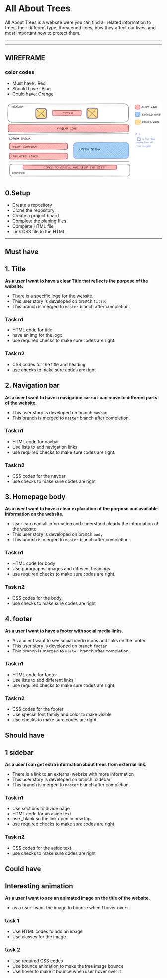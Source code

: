 # All About Trees

All About Trees is a website were you can find all related information to trees,
their different type, threatened trees, how they affect our lives, and most
important how to protect them.

---

<!-- ## User Story Dependencies

[Story Dependency Diagram](https://excalidraw.com/)
-->

---

## WIREFRAME

### color codes

- Must have : Red
- Should have : Blue
- Could have: Orange

![Wireframe](../public/wireframe.png)

## 0.Setup

- Create a repository
- Clone the repository
- Create a project board
- Complete the planing files
- Complete HTML file
- Link CSS file to the HTML

---

## Must have

## 1. Title

**As a user I want to have a clear Title that reflects the purpose of the
website.**

- There is a specific logo for the website.
- This user story is developed on branch `title`.
- This branch is merged to `master` branch after completion.

### Task n1

- HTML code for title
- have an img for the logo
- use required checks to make sure codes are right.

### Task n2

- CSS codes for the title and heading
- use checks to make sure codes are right

## 2. Navigation bar

**As a user I want to have a navigation bar so I can move to different parts of
the website.**

- This user story is developed on branch `navbar`
- This branch is merged to `master` branch after completion.

### Task n1

- HTML code for navbar
- Use lists to add navigation links
- use required checks to make sure codes are right.

### Task n2

- CSS codes for the navbar
- use checks to make sure codes are right

## 3. Homepage body

**As a user I want to have a clear explanation of the purpose and available
information on the website.**

- User can read all information and understand clearly the information of the
  website
- This user story is developed on branch `body`
- This branch is merged to `master` branch after completion.

### Task n1

- HTML code for body
- Use paragraphs, images and different headings.
- use required checks to make sure codes are right.

### Task n2

- CSS codes for the body.
- use checks to make sure codes are right

## 4. footer

**As a user I want to have a footer with social media links.**

- As a user I want to see social media icons and links on the footer.
- This user story is developed on branch `footer`
- This branch is merged to `master` branch after completion.

### Task n1

- HTML code for footer
- Use lists to add different links
- use required checks to make sure codes are right.

### Task n2

- CSS codes for the footer
- Use special font family and color to make visible
- Use checks to make sure codes are right

## Should have

## 1 sidebar

**As a user I can get extra information about trees from external link.**

- There is a link to an external website with more information
- This user story is developed on branch `sidebar’
- This branch is merged to `master` branch after completion.

### Task n1

- Use sections to divide page
- HTML code for an aside text
- use \_blank so the link open in new tap.
- use required checks to make sure codes are right.

### Task n2

- CSS codes for the aside text
- use checks to make sure codes are right

## Could have

## Interesting animation

**As a user I want to see an animated image on the title of the website.**

- as a user I want the image to bounce when I hover over it

### task 1

- Use HTML codes to add an image
- Use classes for the image

### task 2

- Use required CSS codes
- Use bounce animation to make the tree image bounce
- Use hover to make it bounce when user hover over it
